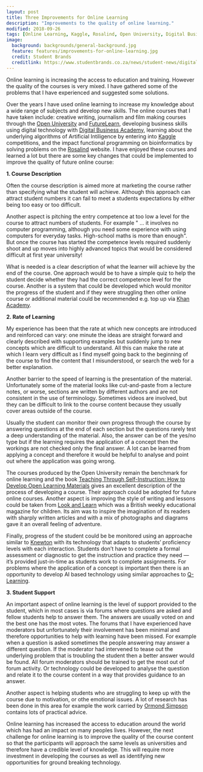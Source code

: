 ```yaml
---
layout: post
title: Three Improvements for Online Learning
description: "Improvements to the quality of online learning."
modified: 2018-09-26
tags: [Online Learning, Kaggle, Rosalind, Open University, Digital Business Academy]
image:
  background: backgrounds/general-background.jpg
  feature: features/improvements-for-online-learning.jpg
  credit: Student Brands
  creditlink: https://www.studentbrands.co.za/news/student-news/digitally-enhanced-learning-future-education-innovation-online-learning/attachment/online-learning/
---
```


Online learning is increasing the access to education and training.  However the quality of the courses is very mixed. I have gathered some of the problems that I have experienced and suggested some solutions.

Over the years I have used online learning to increase my knowledge about a wide range of subjects and  develop new skills. The online courses that I have taken include: creative writing, journalism and film making courses through the [Open University](https://www.open.ac.uk/)  and [FutureLearn](https://www.futurelearn.com/), developing business skills using digital technology with [Digital Business Academy](https://www.digitalbusinessacademyuk.com/), learning about the underlying algorithms of Artificial Intiligence by entering into [Kaggle](https://www.kaggle.com/) competitions, and the impact functional programming on bioinformatics by solving problems on the  [Rosalind](https://rosalind.info/problems/locations/) website. I have enjoyed these courses and learned a lot but there are some key changes that could be implemented to improve the quality of future online course:

<b>1. Course Description</b>

Often the course description is aimed more at marketing the course rather than specifying what the student will achieve. Although this approach can attract student numbers it can fail to meet a students expectations by either being too easy or too difficult.

Another aspect is pitching the entry competence at too low a level for the course to attract numbers of students. For example  " ... it involves no computer programming, although you need some experience with using computers for everyday tasks. High-school maths is more than enough". But once the course has started the competence levels required suddenly shoot and up moves into highly advanced topics that would be considered difficult at first year university!

What is needed is a clear description of what the learner will achieve by the end of the course. One approach would be to have a simple quiz to help the student decide whether they had the correct competence level for the course.  Another is a system that could be developed which would monitor the progress of the student and if they were struggling then other online course or additional material could be recommended e.g. top up via [Khan Academy](https://www.khanacademy.org/).

<b>2. Rate of Learning</b>

My experience has been that the rate at which new concepts are introduced and reinforced can vary: one minute the ideas are straight forward and clearly described with supporting examples but suddenly jump to new concepts which are difficult to understand.  All this can make the rate at which I learn very difficult as I find myself going back to the beginning of the course to find the content that I misunderstood, or search the web for a better explanation.

Another barrier to the speed of learning is the presentation of the material. Unfortunately some of the material looks like cut-and-paste from a lecture notes, or worse, sections are written by different authors and are not consistent in the use of terminology. Sometimes videos are involved, but they can be difficult to link to the course content because they usually cover areas outside of the course.

Usually the student can monitor their own progress through the course by answering questions at the end of each section but the questions rarely test a deep understanding of the material. Also, the answer can be of the yes/no type but if the learning requires the application of a concept then the workings are not checked only the final answer. A lot can be learned from applying a concept and therefore it would be helpful to analyse and point out where the application was going wrong.

The courses produced by the Open University remain the benchmark for online learning and the book [Teaching Through Self-Instruction: How to Develop Open Learning Materials](https://books.google.co.uk/books/about/Teaching_Through_Self_instruction.html?id=qM9qQgAACAAJ&redir_esc=y) gives an excellent description of the process of developing a course. Their approach could be adopted for future online courses. Another aspect is improving the style of writing and lessons could be taken from [Look and Learn](https://en.wikipedia.org/wiki/Look_and_Learn) which was a British weekly educational magazine for children. Its aim was to inspire the imagination of its readers with sharply written articles and with a mix of photographs and diagrams gave it an overall feeling of adventure.

Finally, progress of the student could be be monitored using an approache similar to  [Knewton](https://www.knewton.com/) with its technology that adapts to students’ proficiency levels with each interaction. Students don’t have to complete a formal assessment or diagnostic to get the instruction and practice they need — it’s provided just-in-time as students work to complete assignments.
For problems where the application of a concept is important then there is an opportunity to develop AI based technology using similar approaches to [Q-Learning](https://en.wikipedia.org/wiki/Q-learning).

<b>3. Student Support</b>

An important aspect of online learning is the level of support provided to the student, which in most cases is via forums where questions are asked and fellow students help to answer them. The answers are usually voted on and the best one has the most votes. The forums that I have experienced have moderators but unfortunately their involvement has been minimal and therefore opportunities to help with learning have been missed. For example when a question is asked sometimes the people answering may answer a different question. If the moderator had intervened to tease out the underlying problem that is troubling the student then a better answer would be found. All forum moderators should be trained to get the most out of forum activity. Or technology could be developed to analyse the question and relate it to the course content in a way that provides guidance to an answer.

Another aspect is helping students who are struggling to keep up with the course due to motivation, or othe emotional issues.  A lot of research has been done in this area for example the work carried by [Ormond Simpson](https://www.ormondsimpson.com/) contains lots of practical advice.  

Online learning has increased the access to education around the world which has had an impact on many peoples lives. However, the next challenge for online learning is to improve the quality of the course content so that the participants will approach the same levels as universities and therefore have a credible level of knowledge. This will require more investment in developing the courses as well as identifying new opportunities for ground breaking technology.
